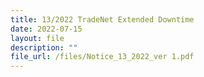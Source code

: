 ```yaml
---
title: 13/2022 TradeNet Extended Downtime
date: 2022-07-15
layout: file
description: ""
file_url: /files/Notice_13_2022_ver 1.pdf
---
```

